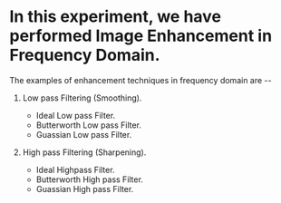 # In this experiment, we have performed Image Enhancement in Frequency Domain.

The examples of enhancement techniques in frequency domain are --

1.  Low pass Filtering (Smoothing).

    * Ideal Low pass Filter.
    * Butterworth Low pass Filter.
    * Guassian Low pass Filter.
    
2.  High pass Filtering (Sharpening).

    * Ideal Highpass Filter.
    * Butterworth High pass Filter.
    * Guassian High pass Filter.
